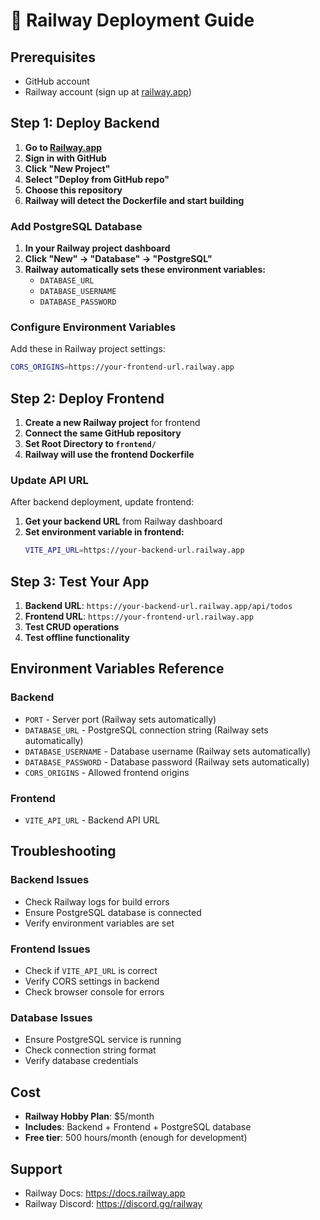 # 🚀 Railway Deployment Guide

## Prerequisites
- GitHub account
- Railway account (sign up at [railway.app](https://railway.app))

## Step 1: Deploy Backend

1. **Go to [Railway.app](https://railway.app)**
2. **Sign in with GitHub**
3. **Click "New Project"**
4. **Select "Deploy from GitHub repo"**
5. **Choose this repository**
6. **Railway will detect the Dockerfile and start building**

### Add PostgreSQL Database
1. **In your Railway project dashboard**
2. **Click "New" → "Database" → "PostgreSQL"**
3. **Railway automatically sets these environment variables:**
   - `DATABASE_URL`
   - `DATABASE_USERNAME` 
   - `DATABASE_PASSWORD`

### Configure Environment Variables
Add these in Railway project settings:
```bash
CORS_ORIGINS=https://your-frontend-url.railway.app
```

## Step 2: Deploy Frontend

1. **Create a new Railway project** for frontend
2. **Connect the same GitHub repository**
3. **Set Root Directory to `frontend/`**
4. **Railway will use the frontend Dockerfile**

### Update API URL
After backend deployment, update frontend:
1. **Get your backend URL** from Railway dashboard
2. **Set environment variable in frontend:**
   ```bash
   VITE_API_URL=https://your-backend-url.railway.app
   ```

## Step 3: Test Your App

1. **Backend URL**: `https://your-backend-url.railway.app/api/todos`
2. **Frontend URL**: `https://your-frontend-url.railway.app`
3. **Test CRUD operations**
4. **Test offline functionality**

## Environment Variables Reference

### Backend
- `PORT` - Server port (Railway sets automatically)
- `DATABASE_URL` - PostgreSQL connection string (Railway sets automatically)
- `DATABASE_USERNAME` - Database username (Railway sets automatically)
- `DATABASE_PASSWORD` - Database password (Railway sets automatically)
- `CORS_ORIGINS` - Allowed frontend origins

### Frontend
- `VITE_API_URL` - Backend API URL

## Troubleshooting

### Backend Issues
- Check Railway logs for build errors
- Ensure PostgreSQL database is connected
- Verify environment variables are set

### Frontend Issues
- Check if `VITE_API_URL` is correct
- Verify CORS settings in backend
- Check browser console for errors

### Database Issues
- Ensure PostgreSQL service is running
- Check connection string format
- Verify database credentials

## Cost
- **Railway Hobby Plan**: $5/month
- **Includes**: Backend + Frontend + PostgreSQL database
- **Free tier**: 500 hours/month (enough for development)

## Support
- Railway Docs: https://docs.railway.app
- Railway Discord: https://discord.gg/railway
